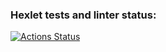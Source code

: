 ### Hexlet tests and linter status:
[![Actions Status](https://github.com/SlyFox010/data-analytics-project-92/actions/workflows/hexlet-check.yml/badge.svg)](https://github.com/SlyFox010/data-analytics-project-92/actions)